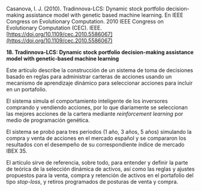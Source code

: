 Casanova, I. J. (2010). Tradinnova-LCS: Dynamic stock portfolio decision-making assistance model with genetic based machine learning. En IEEE Congress on Evolutionary Computation. 2010 IEEE Congress on Evolutionary Computation (CEC). IEEE. [https://doi.org/10.1109/cec.2010.5586067](https://doi.org/10.1109/cec.2010.5586067)

**18. Tradinnova-LCS: Dynamic stock portfolio decision-making assistance model with genetic-based machine learning**

Este artículo describe la construcción de un sistema de toma de decisiones basado en reglas para administrar carteras de acciones usando un mecanismo de aprendizaje dinámico para seleccionar acciones para incluir en un portafolio.

El sistema simula el comportamiento inteligente de los inversores comprando y vendiendo acciones, por lo que diariamente se seleccionan las mejores acciones de la cartera mediante _reinforcement learning_ por medio de programación genética.

El sistema se probó para tres periodos (1 año, 3 años, 5 años) simulando la compra y venta de acciones en el mercado español y se compararon los resultados con el desempeño de su correspondiente índice de mercado IBEX 35.

El artículo sirve de referencia, sobre todo, para entender y definir la parte de teórica de la selección dinámica de activos, así como las reglas y ajustes propuestos para la venta, compra y retención de activos en el portafolio del tipo _stop-loss_, y retiros programados de posturas de venta y compra.
